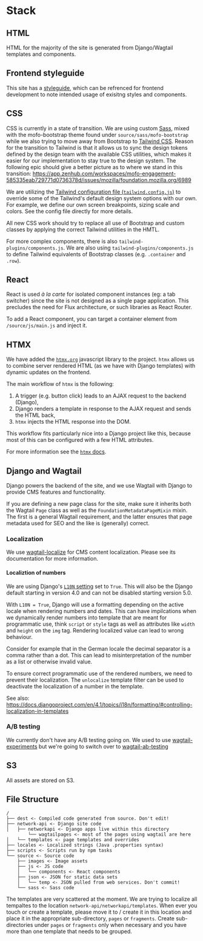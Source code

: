 # Stack

## HTML

HTML for the majority of the site is generated from Django/Wagtail templates and components.

## Frontend styleguide

This site has a [styleguide](https://foundation.mozilla.org/en/style-guide/), which can be refrenced for frontend development to note intended usage of exisitng styles and components.

## CSS

CSS is currently in a state of transition.
We are using custom [Sass](http://sass-lang.com/), mixed with the mofo-bootstrap theme found under `source/sass/mofo-bootstrap` while we also trying to move away from Bootstrap to [Tailwind CSS](https://tailwindcss.com/).
Reason for the transition to Tailwind is that it allows us to sync the design tokens defined by the design team with the available CSS utilities, which makes it easier for our implementation to stay true to the design system.
The following epic should give a better picture as to where we stand in this transition: https://app.zenhub.com/workspaces/mofo-engagement-585335eab729771d0736378d/issues/mozilla/foundation.mozilla.org/6989

We are utilizing the [Tailwind configuration file (`tailwind.config.js`)](https://tailwindcss.com/docs/configuration) to override some of the Tailwind's default design system options with our own.
For example, we define our own screen breakpoints, sizing scale and colors.
See the config file directly for more details.

All new CSS work should try to replace all use of Bootstrap and custom classes by applying the correct Tailwind utilities in the HMTL.

For more complex components, there is also `tailwind-plugins/components.js`.
We are also using `tailwind-plugins/components.js` to define Tailwind equivalents of Bootstrap classes (e.g. `.container` and `.row`).

## React

React is used _à la carte_ for isolated component instances (eg: a tab switcher) since the site is not designed as a single page application. This precludes the need for Flux architecture, or such libraries as React Router.

To add a React component, you can target a container element from `/source/js/main.js` and inject it.

## HTMX

We have added the [`htmx.org`](https://htmx.org) javascript library to the project.
`htmx` allows us to combine server rendered HTML (as we have with Django templates) with dynamic updates on the frontend.

The main workflow of `htmx` is the following:

1. A trigger (e.g. button click) leads to an AJAX request to the backend (Django),
2. Django renders a template in response to the AJAX request and sends the HTML back,
3. `htmx` injects the HTML response into the DOM.

This workflow fits particularly nice into a Django project like this, because most of this can be configured with a few HTML attributes.

For more information see the [`htmx` docs](https://htmx.org/docs/).

## Django and Wagtail

Django powers the backend of the site, and we use Wagtail with Django to provide CMS features and functionality.

If you are defining a new page class for the site, make sure it inherits both the Wagtail `Page` class as well as the `FoundationMetadataPageMixin` mixin. The first is a general Wagtail requirement, and the latter ensures that page metadata used for SEO and the like is (generally) correct.

### Localization

We use [wagtail-localize](https://wagtail-localize.org/) for CMS content localization. Please see its documentation for more information.

#### Localiztion of numbers

We are using Django's [`L10N` setting](https://docs.djangoproject.com/en/4.0/ref/settings/#use-l10n) set to `True`.
This will also be the Django default starting in version 4.0 and can not be disabled starting version 5.0.

With `L10N = True`, Django will use a formatting depending on the active locale when rendering numbers and dates.
This can have impilcations when we dynamically render numbers into template that are meant for programmatic use, think `script` or `style` tags as well as attributes like `width` and `height` on the `img` tag.
Rendering localized value can lead to wrong behaviour.

Consider for example that in the German locale the decimal separator is a comma rather than a dot.
This can lead to misinterpretation of the number as a list or otherwise invalid value.

To ensure correct programmatic use of the rendered numbers, we need to prevent their localization.
The `unlocalize` template filter can be used to deactivate the localization of a number in the template.

See also: https://docs.djangoproject.com/en/4.1/topics/i18n/formatting/#controlling-localization-in-templates

### A/B testing

We currently don't have any A/B testing going on. We used to use [wagtail-experiments](https://github.com/torchbox/wagtail-experiments) but we're going to switch over to [wagtail-ab-testing](https://github.com/torchbox/wagtail-ab-testing)

## S3

All assets are stored on S3.

## File Structure

```
/
├── dest <- Compiled code generated from source. Don't edit!
├── network-api <- Django site code
│   ├── networkapi <- Django apps live within this directory
        └── wagtailpages <- most of the pages using wagtail are here
│   └── templates <- page templates and overrides
├── locales <- Localized strings (Java .properties syntax)
├── scripts <- Scripts run by npm tasks
└── source <- Source code
    ├── images <- Image assets
    ├── js <- JS code
    │   └── components <- React components
    ├── json <- JSON for static data sets
    │   └── temp <- JSON pulled from web services. Don't commit!
    └── sass <- Sass code
```

The templates are very scattered at the moment.
We are trying to localize all tempaltes to the location `network-api/networkapi/templates`.
When ever you touch or create a template, please move it to / create it in this location and place it in the appropriate sub-directory, `pages` or `fragments`.
Create sub-directories under `pages` or `fragments` only when necessary and you have more than one template that needs to be grouped.
